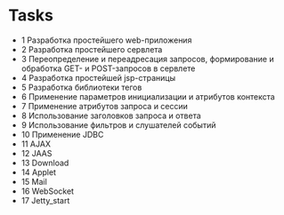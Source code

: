 # Tasks
* 1 Разработка простейшего web-приложения
* 2 Разработка простейшего сервлета
* 3 Переопределение и переадресация запросов,
формирование и обработка GET- и POST-запросов в сервлете
* 4 Разработка простейшей jsp-страницы
* 5 Разработка библиотеки тегов
* 6 Применение параметров инициализации и атрибутов контекста
* 7 Применение атрибутов запроса и сессии
* 8 Использование заголовков запроса и ответа
* 9 Использование фильтров и слушателей событий
* 10 Применение JDBC
* 11 AJAX
* 12 JAAS
* 13 Download
* 14 Applet
* 15 Mail
* 16 WebSocket
* 17 Jetty_start
